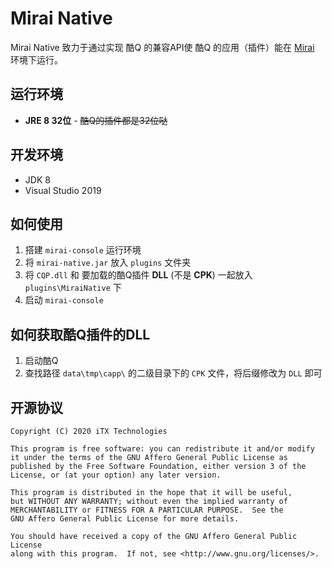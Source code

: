 # Mirai Native

Mirai Native 致力于通过实现 酷Q 的兼容API使 酷Q 的应用（插件）能在 [Mirai](https://github.com/mamoe/mirai) 环境下运行。

## 运行环境

* **JRE 8 32位** - ~~酷Q的插件都是32位哒~~

## 开发环境

* JDK 8
* Visual Studio 2019

## 如何使用

1. 搭建 `mirai-console` 运行环境
1. 将 `mirai-native.jar` 放入 `plugins` 文件夹
1. 将 `CQP.dll` 和 要加载的酷Q插件 **DLL** (不是 **CPK**) 一起放入 `plugins\MiraiNative` 下
1. 启动 `mirai-console`

## 如何获取酷Q插件的DLL

1. 启动酷Q
1. 查找路径 `data\tmp\capp\` 的二级目录下的 `CPK` 文件，将后缀修改为 `DLL` 即可

## 开源协议

    Copyright (C) 2020 iTX Technologies

    This program is free software: you can redistribute it and/or modify
    it under the terms of the GNU Affero General Public License as
    published by the Free Software Foundation, either version 3 of the
    License, or (at your option) any later version.

    This program is distributed in the hope that it will be useful,
    but WITHOUT ANY WARRANTY; without even the implied warranty of
    MERCHANTABILITY or FITNESS FOR A PARTICULAR PURPOSE.  See the
    GNU Affero General Public License for more details.

    You should have received a copy of the GNU Affero General Public License
    along with this program.  If not, see <http://www.gnu.org/licenses/>.
